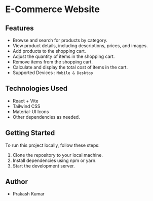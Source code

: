 # E-Commerce Website

## Features

- Browse and search for products by category.
- View product details, including descriptions, prices, and images.
- Add products to the shopping cart.
- Adjust the quantity of items in the shopping cart.
- Remove items from the shopping cart.
- Calculate and display the total cost of items in the cart.
- Supported Devices : `Mobile & Desktop` 

## Technologies Used

- React + Vite
- Tailwind CSS
- Material-UI Icons
- Other dependencies as needed.

## Getting Started

To run this project locally, follow these steps:

1. Clone the repository to your local machine.
2. Install dependencies using npm or yarn.
3. Start the development server.

## Author
- Prakash Kumar


